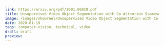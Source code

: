 ```yaml
---
link: https://arxiv.org/pdf/2001.06810.pdf
title: Unsupervised Video Object Segmentation with Co-Attention Siamese Networks
image: /images/showreel/Unsupervised Video Object Segmentation with Co-Attention Siamese Networks.jpg
date: 2020-01-19
tags: computer-vision, technical, video
draft: draft
preview:
---
```



